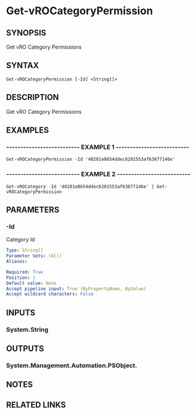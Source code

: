 # Get-vROCategoryPermission

## SYNOPSIS
Get vRO Category Permissions

## SYNTAX

```
Get-vROCategoryPermission [-Id] <String[]>
```

## DESCRIPTION
Get vRO Category Permissions

## EXAMPLES

### -------------------------- EXAMPLE 1 --------------------------
```
Get-vROCategoryPermission -Id '40281e8654ddec6201553af63677146e'
```

### -------------------------- EXAMPLE 2 --------------------------
```
Get-vROCategory -Id '40281e8654ddec6201553af63677146e' | Get-vROCategoryPermission
```

## PARAMETERS

### -Id
Category Id

```yaml
Type: String[]
Parameter Sets: (All)
Aliases: 

Required: True
Position: 1
Default value: None
Accept pipeline input: True (ByPropertyName, ByValue)
Accept wildcard characters: False
```

## INPUTS

### System.String

## OUTPUTS

### System.Management.Automation.PSObject.

## NOTES

## RELATED LINKS

